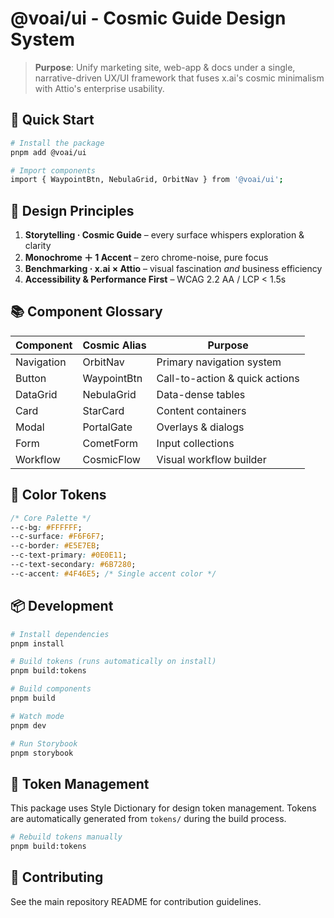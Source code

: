 # @voai/ui - Cosmic Guide Design System

> **Purpose**: Unify marketing site, web-app & docs under a single, narrative-driven UX/UI framework that fuses x.ai's cosmic minimalism with Attio's enterprise usability.

## 🚀 Quick Start

```bash
# Install the package
pnpm add @voai/ui

# Import components
import { WaypointBtn, NebulaGrid, OrbitNav } from '@voai/ui';
```

## 🌌 Design Principles

1. **Storytelling · Cosmic Guide** – every surface whispers exploration & clarity
2. **Monochrome ＋ 1 Accent** – zero chrome-noise, pure focus
3. **Benchmarking · x.ai × Attio** – visual fascination *and* business efficiency
4. **Accessibility & Performance First** – WCAG 2.2 AA / LCP < 1.5s

## 📚 Component Glossary

| Component | Cosmic Alias | Purpose |
|-----------|--------------|---------|
| Navigation | OrbitNav | Primary navigation system |
| Button | WaypointBtn | Call-to-action & quick actions |
| DataGrid | NebulaGrid | Data-dense tables |
| Card | StarCard | Content containers |
| Modal | PortalGate | Overlays & dialogs |
| Form | CometForm | Input collections |
| Workflow | CosmicFlow | Visual workflow builder |

## 🎨 Color Tokens

```css
/* Core Palette */
--c-bg: #FFFFFF;
--c-surface: #F6F6F7;
--c-border: #E5E7EB;
--c-text-primary: #0E0E11;
--c-text-secondary: #6B7280;
--c-accent: #4F46E5; /* Single accent color */
```

## 📦 Development

```bash
# Install dependencies
pnpm install

# Build tokens (runs automatically on install)
pnpm build:tokens

# Build components
pnpm build

# Watch mode
pnpm dev

# Run Storybook
pnpm storybook
```

## 🔧 Token Management

This package uses Style Dictionary for design token management. Tokens are automatically generated from `tokens/` during the build process.

```bash
# Rebuild tokens manually
pnpm build:tokens
```

## 🤝 Contributing

See the main repository README for contribution guidelines.